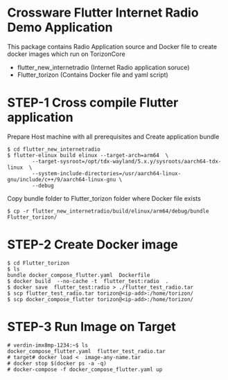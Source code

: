 # Crossware Flutter Internet Radio Demo Application 
This package contains Radio Application source and Docker file to create docker images which run on TorizonCore
- flutter_new_internetradio (Internet Radio application soruce)
- Flutter_torizon (Contains Docker file and yaml script)
 
# STEP-1 Cross compile Flutter application 
Prepare Host machine with all prerequisites and Create application bundle
```
$ cd flutter_new_internetradio  
$ flutter-elinux build elinux --target-arch=arm64  \
        --target-sysroot=/opt/tdx-wayland/5.x.y/sysroots/aarch64-tdx-linux  \
        --system-include-directories=/usr/aarch64-linux-gnu/include/c++/9/aarch64-linux-gnu \
        --debug
```
Copy bundle folder to Flutter_torizon folder where Docker file exists
```
$ cp -r flutter_new_internetradio/build/elinux/arm64/debug/bundle   Flutter_torizon/ 
``` 
# STEP-2 Create Docker image 
```
$ cd Flutter_torizon
$ ls 
bundle docker_compose_flutter.yaml  Dockerfile
$ docker build  --no-cache -t  flutter_test:radio  .
$ docker save  flutter_test:radio > ./flutter_test_radio.tar
$ scp flutter_test_radio.tar torizon@<ip-add>:/home/torizon/
$ scp docker_compose_flutter torizon@<ip-add>:/home/torizon/
```
# STEP-3 Run Image on Target 
```
# verdin-imx8mp-1234:~$ ls
docker_compose_flutter.yaml  flutter_test_radio.tar
# target# docker load <  image-any-name.tar
# docker stop $(docker ps -a -q)
# docker-compose -f docker_compose_flutter.yaml up
```
